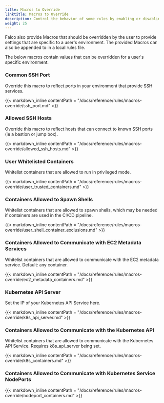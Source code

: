```yaml
---
title: Macros to Override
linktitle: Macros to Override
description: Control the behavior of some rules by enabling or disabling these default macros
weight: 25
---
```


Falco also provide Macros that should be overridden by the user to provide settings that are specific to a user's environment. The provided Macros can also be appended to in a local rules file.

The below macros contain values that can be overridden for a user's specific environment.

### Common SSH Port

Override this macro to reflect ports in your environment that provide SSH services.

{{< markdown_inline contentPath = "/docs/reference/rules/macros-override/ssh_port.md" >}}

### Allowed SSH Hosts

Override this macro to reflect hosts that can connect to known SSH ports (ie a bastion or jump box).

{{< markdown_inline contentPath = "/docs/reference/rules/macros-override/allowed_ssh_hosts.md" >}}

### User Whitelisted Containers

Whitelist containers that are allowed to run in privileged mode.

{{< markdown_inline contentPath = "/docs/reference/rules/macros-override/user_trusted_containers.md" >}}

### Containers Allowed to Spawn Shells

Whitelist containers that are allowed to spawn shells, which may be needed if containers are used in the CI/CD pipeline.

{{< markdown_inline contentPath = "/docs/reference/rules/macros-override/user_shell_container_exclusions.md" >}}

### Containers Allowed to Communicate with EC2 Metadata Services

Whitelist containers that are allowed to communicate with the EC2 metadata service. Default: any container.

{{< markdown_inline contentPath = "/docs/reference/rules/macros-override/ec2_metadata_containers.md" >}}

### Kubernetes API Server

Set the IP of your Kubernetes API Service here.

{{< markdown_inline contentPath = "/docs/reference/rules/macros-override/k8s_api_server.md" >}}

### Containers Allowed to Communicate with the Kubernetes API

Whitelist containers that are allowed to communicate with the Kubernetes API Service. Requires k8s_api_server being set.

{{< markdown_inline contentPath = "/docs/reference/rules/macros-override/k8s_containers.md" >}}

### Containers Allowed to Communicate with Kubernetes Service NodePorts

{{< markdown_inline contentPath = "/docs/reference/rules/macros-override/nodeport_containers.md" >}}
